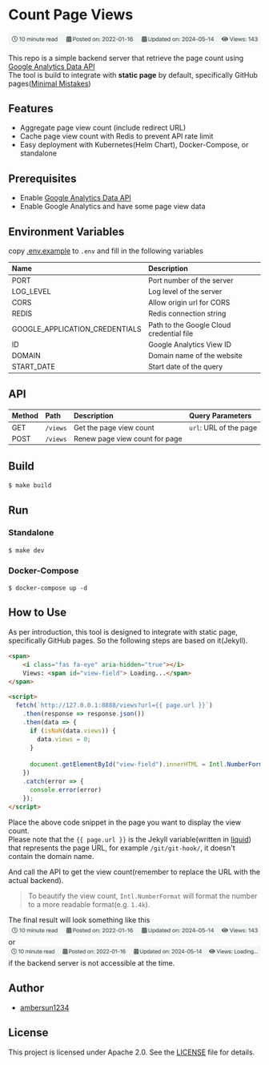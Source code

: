 # Count Page Views
![](./img/view-number.png)

This repo is a simple backend server that retrieve the page count using [Google Analytics Data API](https://developers.google.com/analytics/devguides/reporting/data/v1?hl=zh-tw)\
The tool is build to integrate with **static page** by default, specifically GitHub pages([Minimal Mistakes](https://mmistakes.github.io/minimal-mistakes/))

## Features
+ Aggregate page view count (include redirect URL)
+ Cache page view count with Redis to prevent API rate limit
+ Easy deployment with Kubernetes(Helm Chart), Docker-Compose, or standalone

## Prerequisites
+ Enable [Google Analytics Data API](https://developers.google.com/analytics/devguides/reporting/data/v1?hl=zh-tw)
+ Enable Google Analytics and have some page view data

## Environment Variables
copy [.env.example](./.env.example) to `.env` and fill in the following variables

| Name | Description |
|:--|:--|
| PORT | Port number of the server |
| LOG_LEVEL | Log level of the server |
| CORS | Allow origin url for CORS |
| REDIS | Redis connection string |
| GOOGLE_APPLICATION_CREDENTIALS | Path to the Google Cloud credential file |
| ID | Google Analytics View ID |
| DOMAIN | Domain name of the website |
| START_DATE | Start date of the query |

## API
| Method | Path | Description | Query Parameters |
|:--|:--|:--|:--|
| GET | `/views` | Get the page view count | `url`: URL of the page |
| POST | `/views` | Renew page view count for page ||

## Build
```shell
$ make build
```

## Run
### Standalone
```shell
$ make dev
```

### Docker-Compose
```shell
$ docker-compose up -d
```

## How to Use
As per introduction, this tool is designed to integrate with static page, specifically GitHub pages. So the following steps are based on it(Jekyll).

```html
<span>
    <i class="fas fa-eye" aria-hidden="true"></i>
    Views: <span id="view-field"> Loading...</span>
</span>
```

```html
<script>
  fetch(`http://127.0.0.1:8888/views?url={{ page.url }}`)
    .then(response => response.json())
    .then(data => {
      if (isNaN(data.views)) {
        data.views = 0;
      }
      
      document.getElementById("view-field").innerHTML = Intl.NumberFormat('en', { notation: 'compact' }).format(data.views);
    })
    .catch(error => {
      console.error(error)
    });
</script>
```

Place the above code snippet in the page you want to display the view count.\
Please note that the `{{ page.url }}` is the Jekyll variable(written in [liquid](https://shopify.github.io/liquid/)) that represents the page URL, for example `/git/git-hook/`, it doesn't contain the domain name.

And call the API to get the view count(remember to replace the URL with the actual backend).

> To beautify the view count, `Intl.NumberFormat` will format the number to a more readable format(e.g. `1.4k`).

The final result will look something like this
![](./img/view-number.png)
or
![](./img/view-loading.png)
if the backend server is not accessible at the time.

## Author
+ [ambersun1234](https://github.com/ambersun1234)

## License
This project is licensed under Apache 2.0. See the [LICENSE](./LICENSE) file for details.
